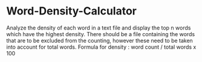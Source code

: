 # Word-Density-Calculator
 Analyze the density of each word in a text file and display the top n words which have the highest density. There should be a file containing the words that are to be excluded from the counting, however these need to be taken into account for total words.  Formula for density : word count / total words x 100 
